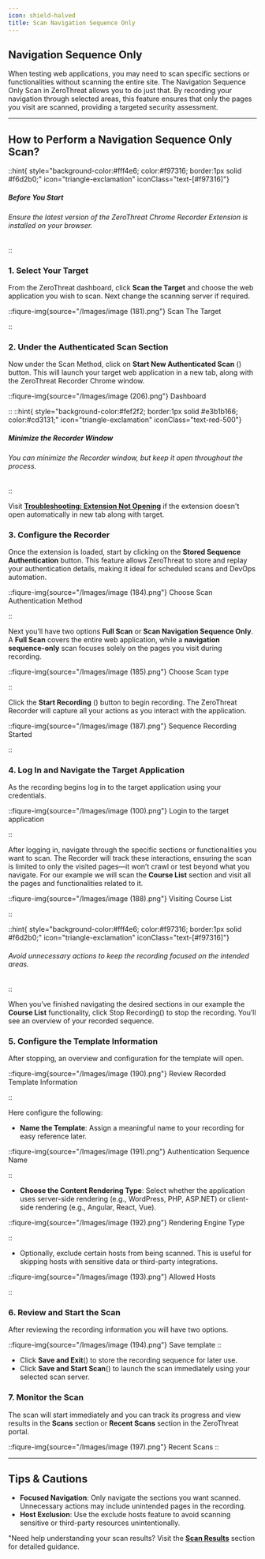 ```yaml
---
icon: shield-halved
title: Scan Navigation Sequence Only
---
```


## Navigation Sequence Only

When testing web applications, you may need to scan specific sections or functionalities without scanning the entire site. The Navigation Sequence Only Scan in ZeroThreat allows you to do just that. By recording your navigation through selected areas, this feature ensures that only the pages you visit are scanned, providing a targeted security assessment.

***

## How to Perform a Navigation Sequence Only Scan?

::hint{ style="background-color:#fff4e6; color:#f97316; border:1px solid #f6d2b0;" icon="triangle-exclamation" iconClass="text-[#f97316]"}
##### **Before You Start**
###### Ensure the latest version of the ZeroThreat Chrome Recorder Extension is installed on your browser.
::

### **1. Select Your Target**

From the ZeroThreat dashboard, click **Scan the Target** and choose the web application you wish to scan. Next change the scanning server if required.

::fiqure-img{source="/Images/image (181).png"}
Scan The Target
  <!-- <img src="/Images/image (181).png" alt=""> -->
::


### **2. Under the Authenticated Scan Section**

Now under the Scan Method, click on **Start New Authenticated Scan** (<img src="/Images/image (182).png" alt="" style="display:inline ">) button. This will launch your target web application in a new tab, along with the ZeroThreat Recorder Chrome window.

::fiqure-img{source="/Images/image (206).png"}
Dashboard
  <!-- <img src="/Images/image (181).png" alt=""> -->
::
::hint{ style="background-color:#fef2f2; border:1px solid #e3b1b166; color:#cd3131;" icon="triangle-exclamation" iconClass="text-red-500"}
##### **Minimize the Recorder Window**
###### You can minimize the Recorder window, but keep it open throughout the process.
::

Visit [**Troubleshooting: Extension Not Opening**](../troubleshoot) if the extension doesn't open automatically in new tab along with target.

### **3. Configure the Recorder**

Once the extension is loaded, start by clicking on the **Stored Sequence Authentication** button. This feature allows ZeroThreat to store and replay your authentication details, making it ideal for scheduled scans and DevOps automation.

::fiqure-img{source="/Images/image (184).png"}
Choose Scan Authentication Method
  <!-- <img src="/Images/image (184).png" alt=""> -->
::


Next you’ll have two options **Full Scan** or **Scan Navigation Sequence Only**. A **Full Scan** covers the entire web application, while a **navigation sequence-only** scan focuses solely on the pages you visit during recording.

::fiqure-img{source="/Images/image (185).png"}
Choose Scan type
  <!-- <img src="/Images/image (185).png" alt=""> -->
::

Click the **Start Recording** (<img src="/Images/image (186).png" alt="" style="display:inline" data-size="line">) button to begin recording. The ZeroThreat Recorder will capture all your actions as you interact with the application.

::fiqure-img{source="/Images/image (187).png"}
Sequence Recording Started
  <!-- <img src="/Images/image (184).png" alt=""> -->
::

### **4. Log In and Navigate the Target Application**

As the recording begins log in to the target application using your credentials.&#x20;

::fiqure-img{source="/Images/image (100).png"}
Login to the target application
  <!-- <img src="/Images/image (100).png" alt=""> -->
::

After logging in, navigate through the specific sections or functionalities you want to scan. The Recorder will track these interactions, ensuring the scan is limited to only the visited pages—it won’t crawl or test beyond what you navigate. For our example we will scan the **Course List** section and visit all the pages and functionalities related to it.

::fiqure-img{source="/Images/image (188).png"}
Visiting Course List
  <!-- <img src="/Images/image (100).png" alt=""> -->
::

::hint{ style="background-color:#fff4e6; color:#f97316; border:1px solid #f6d2b0;" icon="triangle-exclamation" iconClass="text-[#f97316]"}
###### Avoid unnecessary actions to keep the recording focused on the intended areas.
::


When you’ve finished navigating the desired sections in our example the **Course List** functionality, click Stop Recording(<img src="/Images/image (189).png" alt="" style="display:inline" data-size="line">) to stop the recording. You’ll see an overview of your recorded sequence.

### **5. Configure the Template Information**

After stopping, an overview and configuration for the template will open.&#x20;

::fiqure-img{source="/Images/image (190).png"}
Review Recorded Template Information
  <!-- <img src="/Images/image (100).png" alt=""> -->
::

Here configure the following:

* **Name the Template**: Assign a meaningful name to your recording for easy reference later.

::fiqure-img{source="/Images/image (191).png"}
Authentication Sequence Name
  <!-- <img src="/Images/image (100).png" alt=""> -->
::

* **Choose the Content Rendering Type**: Select whether the application uses server-side rendering (e.g., WordPress, PHP, ASP.NET) or client-side rendering (e.g., Angular, React, Vue).

::fiqure-img{source="/Images/image (192).png"}
Rendering Engine Type
  <!-- <img src="/Images/image (100).png" alt=""> -->
::

* Optionally, exclude certain hosts from being scanned. This is useful for skipping hosts with sensitive data or third-party integrations.


::fiqure-img{source="/Images/image (193).png"}
Allowed Hosts
  <!-- <img src="/Images/image (100).png" alt=""> -->
::

### **6. Review and Start the Scan**

After reviewing the recording information you will have two options.

::fiqure-img{source="/Images/image (194).png"}
Save template
::

* Click **Save and Exit**(<img src="/Images/image (195).png" alt="" style="display:inline" data-size="line">) to store the recording sequence for later use.
* Click **Save and Start Scan**(<img src="/Images/image (196).png" alt="" style="display:inline" data-size="line">) to launch the scan immediately using your selected scan server.

### **7. Monitor the Scan**

The scan will start immediately and you can track its progress and view results in the **Scans** section or **Recent Scans** section in the ZeroThreat portal.

::fiqure-img{source="/Images/image (197).png"}
Recent Scans
::

***

## Tips & Cautions

* **Focused Navigation**: Only navigate the sections you want scanned. Unnecessary actions may include unintended pages in the recording.
* **Host Exclusion**: Use the exclude hosts feature to avoid scanning sensitive or third-party resources unintentionally.

"Need help understanding your scan results? Visit the [**Scan Results**](../scan-results "mention") section for detailed guidance.
